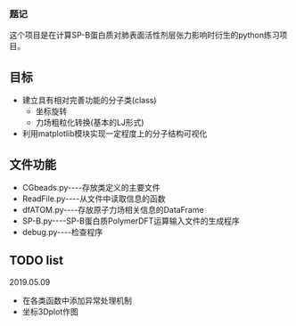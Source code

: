 ### 题记
这个项目是在计算SP-B蛋白质对肺表面活性剂层张力影响时衍生的python练习项目。

## 目标
* 建立具有相对完善功能的分子类(class)
    * 坐标旋转
    * 力场粗粒化转换(基本的LJ形式)
* 利用matplotlib模块实现一定程度上的分子结构可视化

## 文件功能
* CGbeads.py----存放类定义的主要文件
* ReadFile.py----从文件中读取信息的函数
* dfATOM.py----存放原子力场相关信息的DataFrame
* SP-B.py----SP-B蛋白质PolymerDFT运算输入文件的生成程序
* debug.py----检查程序

## TODO list
2019.05.09
* 在各类函数中添加异常处理机制
* 坐标3Dplot作图